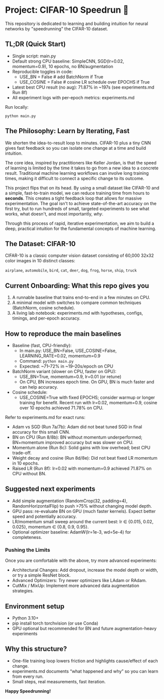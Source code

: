 # Project: CIFAR-10 Speedrun 🚀

This repository is dedicated to learning and building intuition for neural networks by "speedrunning" the CIFAR-10 dataset.

## TL;DR (Quick Start)
- Single script: main.py
- Default strong CPU baseline: SimpleCNN, SGD(lr=0.02, momentum=0.9), 10 epochs, no BN/augmentation
- Reproducible toggles in code:
  - USE_BN = False  # add BatchNorm if True
  - USE_COSINE = False  # cosine LR schedule over EPOCHS if True
- Latest best CPU result (no aug): 71.87% in ~197s (see experiments.md Run 8f)
- All experiment logs with per-epoch metrics: experiments.md

Run locally:
```
python main.py
```

## The Philosophy: Learn by Iterating, Fast

We shorten the idea-to-result loop to minutes. CIFAR-10 plus a tiny CNN gives fast feedback so you can isolate one change at a time and build intuition.

The core idea, inspired by practitioners like Keller Jordan, is that the speed of learning is limited by the time it takes to go from a new idea to a concrete result. Traditional machine learning workflows can involve long training times, making it difficult to connect a specific change to its outcome.

This project flips that on its head. By using a small dataset like CIFAR-10 and a simple, fast-to-train model, we can reduce training time from hours to **seconds**. This creates a tight feedback loop that allows for massive experimentation. The goal isn't to achieve state-of-the-art accuracy on the first try, but to run hundreds of small, targeted experiments to see what works, what doesn't, and most importantly, *why*.

Through this process of rapid, iterative experimentation, we aim to build a deep, practical intuition for the fundamental concepts of machine learning.

## The Dataset: CIFAR-10

CIFAR-10 is a classic computer vision dataset consisting of 60,000 32x32 color images in 10 distinct classes:

`airplane`, `automobile`, `bird`, `cat`, `deer`, `dog`, `frog`, `horse`, `ship`, `truck`

## Current Onboarding: What this repo gives you
1) A runnable baseline that trains end-to-end in a few minutes on CPU.
2) A minimal model with switches to compare common techniques (BatchNorm, cosine schedule).
3) A living lab notebook: experiments.md with hypotheses, configs, timings, and per-epoch accuracy.

## How to reproduce the main baselines
- Baseline (fast, CPU-friendly):
  - In main.py: USE_BN=False, USE_COSINE=False, LEARNING_RATE=0.02, momentum=0.9
  - Command: `python main.py`
  - Expected: ~71–72% in ~19–20s/epoch on CPU
- BatchNorm variant (slower on CPU, faster on GPU):
  - USE_BN=True, momentum=0.9, lr=0.01 (or retune)
  - On CPU, BN increases epoch time. On GPU, BN is much faster and can help accuracy.
- Cosine schedule:
  - USE_COSINE=True with fixed EPOCHS; consider warmup or longer training for benefit. Recent run with lr=0.02, momentum=0.9, cosine over 10 epochs achieved 71.78% on CPU.

Refer to experiments.md for exact runs:
- Adam vs SGD (Run 7a/7b): Adam did not beat tuned SGD in final accuracy for this small CNN.
- BN on CPU (Run 8/8b): BN without momentum underperformed; BN+momentum improved accuracy but was slower on CPU.
- Momentum alone (Run 8c): Solid gains with low overhead; best CPU trade-off.
- Weight decay and cosine (Run 8d/8e): Did not beat fixed LR momentum in 10 epochs.
- Raised LR (Run 8f): lr=0.02 with momentum=0.9 achieved 71.87% on CPU without BN.

## Suggested next experiments
- Add simple augmentation (RandomCrop(32, padding=4), RandomHorizontalFlip) to push >75% without changing model depth.
- GPU pass: re-evaluate BN on GPU (much faster kernels). Expect better speed and potentially accuracy.
- LR/momentum small sweep around the current best: lr ∈ {0.015, 0.02, 0.025}, momentum ∈ {0.8, 0.9, 0.95}.
- Optional optimizer baseline: AdamW(lr=1e-3, wd=5e-4) for completeness.

### Pushing the Limits
Once you are comfortable with the above, try more advanced experiments:
- Architectural Changes: Add dropout, increase the model depth or width, or try a simple ResNet block.
- Advanced Optimizers: Try newer optimizers like LAdam or RAdam.
- CutMix / MixUp: Implement more advanced data augmentation strategies.

## Environment setup
- Python 3.10+
- pip install torch torchvision (or use Conda)
- GPU optional but recommended for BN and future augmentation-heavy experiments

## Why this structure?
- One-file training loop lowers friction and highlights cause/effect of each change.
- experiments.md documents “what happened and why” so you can learn from every run.
- Small steps, real measurements, fast iteration.

**Happy Speedrunning!**
